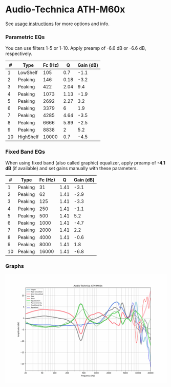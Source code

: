 # Audio-Technica ATH-M60x
See [usage instructions](https://github.com/jaakkopasanen/AutoEq#usage) for more options and info.

### Parametric EQs
You can use filters 1-5 or 1-10. Apply preamp of -6.6 dB or -6.6 dB, respectively.

|   # | Type      |   Fc (Hz) |    Q |   Gain (dB) |
|-----|-----------|-----------|------|-------------|
|   1 | LowShelf  |       105 | 0.7  |        -1.1 |
|   2 | Peaking   |       146 | 0.18 |        -3.2 |
|   3 | Peaking   |       422 | 2.04 |         9.4 |
|   4 | Peaking   |      1073 | 1.13 |        -1.9 |
|   5 | Peaking   |      2692 | 2.27 |         3.2 |
|   6 | Peaking   |      3379 | 6    |         1.9 |
|   7 | Peaking   |      4285 | 4.64 |        -3.5 |
|   8 | Peaking   |      6666 | 5.89 |        -2.5 |
|   9 | Peaking   |      8838 | 2    |         5.2 |
|  10 | HighShelf |     10000 | 0.7  |        -4.5 |

### Fixed Band EQs
When using fixed band (also called graphic) equalizer, apply preamp of **-4.1 dB** (if available) and set gains manually with these parameters.

|   # | Type    |   Fc (Hz) |    Q |   Gain (dB) |
|-----|---------|-----------|------|-------------|
|   1 | Peaking |        31 | 1.41 |        -3.1 |
|   2 | Peaking |        62 | 1.41 |        -2.9 |
|   3 | Peaking |       125 | 1.41 |        -3.3 |
|   4 | Peaking |       250 | 1.41 |        -1.1 |
|   5 | Peaking |       500 | 1.41 |         5.2 |
|   6 | Peaking |      1000 | 1.41 |        -4.7 |
|   7 | Peaking |      2000 | 1.41 |         2.2 |
|   8 | Peaking |      4000 | 1.41 |        -0.6 |
|   9 | Peaking |      8000 | 1.41 |         1.8 |
|  10 | Peaking |     16000 | 1.41 |        -6.8 |

### Graphs
![](./Audio-Technica%20ATH-M60x.png)

